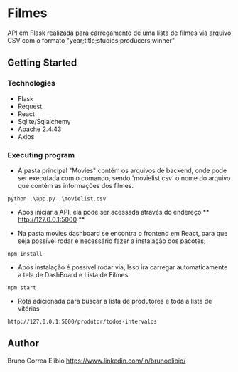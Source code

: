 # Filmes

API em Flask realizada para carregamento de uma lista de filmes via arquivo CSV com o formato "year;title;studios;producers;winner"

## Getting Started

### Technologies

* Flask
* Request
* React
* Sqlite/Sqlalchemy
* Apache 2.4.43
* Axios

### Executing program

* A pasta principal "Movies" contém os arquivos de backend, onde pode ser executada com o comando, sendo 'movielist.csv' o nome do arquivo que contém as informações dos filmes.

```
python .\app.py .\movielist.csv

```

* Após iniciar a API, ela pode ser acessada através do endereço ** http://127.0.0.1:5000 **


* Na pasta movies dashboard se encontra o frontend em React, para que seja possível rodar é necessário fazer a instalação dos pacotes;
  
```
npm install
```

* Após instalação é possível rodar via; Isso ira carregar automaticamente a tela de DashBoard e Lista de Filmes
  
```
npm start
```

* Rota adicionada para buscar a lista de produtores e toda a lista de vitórias

```
http://127.0.0.1:5000/produtor/todos-intervalos

```


## Author

Bruno Correa Elibio
https://www.linkedin.com/in/brunoelibio/
